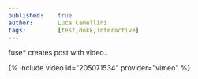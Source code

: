 ```yaml
---
published:    true
author:       Luca Camellini
tags:         [test,dokk,interactive]
---
```

fuse* creates post with video..

{% include video id="205071534" provider="vimeo" %}
